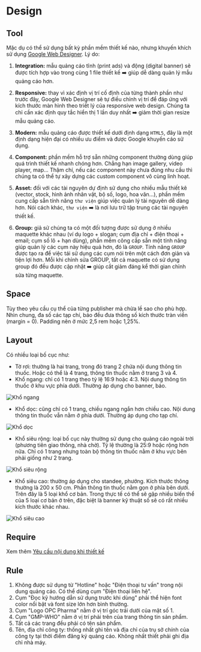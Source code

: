 # Design
## Tool
Mặc dụ có thể sử dụng bất kỳ phần mềm thiết kế nào, nhưng khuyến khích sử dụng [Google Web Designer](https://webdesigner.withgoogle.com/). Lý do:
1. **Integration:** mẫu quảng cáo tĩnh (print ads) và động (digital banner) sẽ được tích hợp vào trong cùng 1 file thiết kế :arrow_right: giúp dễ dàng quản lý mẫu quảng cáo hơn.
2. **Responsive:** thay vì xác định vị trí cố định của từng thành phần như trước đây, Google Web Designer sẽ tự điều chỉnh vị trí để đáp ứng với kích thước màn hình theo triết lý của responsive web design. Chúng ta chỉ cần xác định quy tắc hiển thị 1 lần duy nhất :arrow_right: giảm thời gian resize mẫu quảng cáo.
3. **Modern:** mẫu quảng cáo được thiết kế dưới định dạng `HTML5`, đây là một định dạng hiện đại có nhiều ưu điểm và được Google khuyến cáo sử dụng.
4. **Component:** phần mềm hỗ trợ sẵn những component thường dùng giúp quá trình thiết kế nhanh chóng hơn. Chẳng hạn image gallery, video player, map... Thậm chí, nếu các component này chưa đúng nhu cầu thì chúng ta có thể tự xây dựng các custom component vô cùng linh hoạt.

5. **Asset:** đối với các tài nguyên dự định sử dụng cho nhiều mẫu thiết kê (vector, stock, hình ảnh nhân vật, bộ số, logo, hoa văn...), phần mềm cung cấp sẵn tính năng `thư viện` giúp việc quản lý tài nguyên dễ dàng hơn. Nói cách khác, `thư viện` :arrow_right: là nơi lưu trữ tập trung các tài nguyên thiết kế.
6. **Group:** giả sử chúng ta có một đối tượng được sử dụng ở nhiều maquette khác nhau (ví dụ logo + slogan; cụm địa chỉ + điện thoại + email; cụm số lô + hạn dùng), phần mềm công cấp sẵn một tính năng giúp quản lý các cụm này hiệu quả hơn, đó là `GROUP`. Tính năng `GROUP` được tạo ra để việc tái sử dụng các cụm nói trên một cách đơn giản và tiện lợi hơn. Mỗi khi chỉnh sửa GROUP, tất cả maquette có sử dụng group đó đều được cập nhật :arrow_right: giúp cắt giảm đáng kể thời gian chỉnh sửa từng maquette.

## Space
Tùy theo yêu cầu cụ thể của từng publisher mà chừa lề sao cho phù hợp. Nhìn chung, đa số các tạp chí, báo đều đưa thông số kích thước tràn viền (margin = 0). Padding nên ở mức 2,5 rem hoặc 1,25%.

## Layout
Có nhiều loại bố cục như:
- Tờ rơi: thường là hai trang, trong đó trang 2 chứa nội dung thông tin thuốc. Hoặc có thể là 4 trang, thông tin thuốc nằm ở trang 3 và 4.
- Khổ ngang: chỉ có 1 trang theo tỷ lệ 16:9 hoặc 4:3. Nội dung thông tin thuốc ở khu vực phía dưới. Thường áp dụng cho banner, báo.

![Khổ ngang](https://via.placeholder.com/300x180)

- Khổ dọc: cũng chỉ có 1 trang, chiều ngang ngắn hơn chiều cao. Nội dung thông tin thuốc vẫn nằm ở phía dưới. Thường áp dụng cho tạp chí.

![Khổ dọc](https://via.placeholder.com/120x160)

- Khổ siêu rộng: loại bố cục này thường sử dụng cho quảng cáo ngoài trời (phương tiên giao thông, nhà chờ). Tỷ lệ thường là 25:9 hoặc rộng hơn nữa. Chỉ có 1 trang nhưng toàn bộ thông tin thuốc nằm ở khu vực bên phải giống như 2 trang.

![Khổ siêu rộng](https://via.placeholder.com/360x150)

- Khổ siêu cao: thường áp dụng cho standee, phướng. Kích thước thông thường là 200 x 50 cm. Phần thông tin thuốc nằm gọn ở phía bên dưới.
Trên đây là 5 loại khổ cơ bản. Trong thực tế có thể sẽ gặp nhiều biến thể của 5 loại cơ bản ở trên, đặc biệt là banner kỹ thuật số sẽ có rất nhiều kích thước khác nhau.

![Khổ siêu cao](https://via.placeholder.com/100x400)

## Require
Xem thêm [Yêu cầu nội dung khi thiết kế](../content-requirements.md#quang-cao-thuoc)
## Rule
1. Không được sử dụng từ "Hotline" hoặc "Điện thoại tư vấn" trong nội dung quảng cáo. Có thể dùng cụm "Điện thoại liên hệ".
2. Cụm "Đọc kỹ hướng dẫn sử dụng trước khi dùng" phải thể hiện font color nổi bật và font size lớn hơn bình thường.
3. Cụm "Logo OPC Pharma" nằm ở vị trí góc trái dưới của mặt số 1.
4. Cụm "GMP-WHO" nằm ở vị trí phải trên của trang thông tin sản phẩm.
5. Tất cả các trang đều phải có tên sản phẩm.
6. Tên, địa chỉ công ty: thống nhất ghi tên và địa chỉ của trụ sở chính của công ty tại thời điểm đăng ký quảng cáo. Không nhất thiết phải ghi địa chỉ nhà máy.